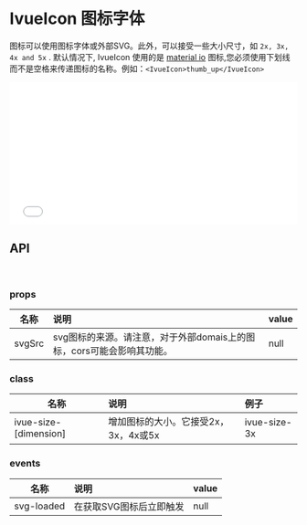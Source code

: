 # IvueIcon 图标字体


图标可以使用图标字体或外部SVG。此外，可以接受一些大小尺寸，如 ```2x, 3x, 4x and 5x``` . 默认情况下, IvueIcon 使用的是 [material io](https://material.io/tools/icons/?icon=mood_bad&style=baseline) 图标,您必须使用下划线而不是空格来传递图标的名称。例如：```<IvueIcon>thumb_up</IvueIcon>```


<iframe width="100%" height="250" src="//jsfiddle.net/qq282126990/79a13se8/4/embedded/result,html/" allowfullscreen="allowfullscreen" allowpaymentrequest frameborder="0"></iframe>


## API
<br>

### props    

| 名称   | 说明                                                                  | value |
| ------ | :-------------------------------------------------------------------- | :---- |
| svgSrc | svg图标的来源。请注意，对于外部domais上的图标，cors可能会影响其功能。 | null  |


### class

| 名称                  | 说明                                 | 例子         |
| --------------------- | :----------------------------------- | :----------- |
| ivue-size-[dimension] | 增加图标的大小。它接受2x，3x，4x或5x | ivue-size-3x |

### events    

| 名称        | 说明                    | value |
| ----------- | :---------------------- | :---- |
| svg-loaded | 在获取SVG图标后立即触发 | null  |
